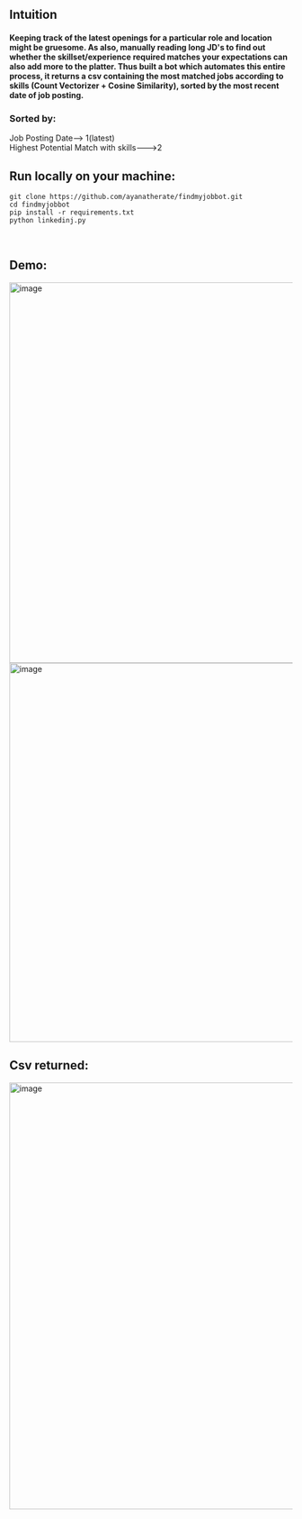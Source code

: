 <h2> Intuition </h2>

<h4> Keeping track of the latest openings for a particular role and location might be gruesome. As also, manually reading long JD's to find out whether the skillset/experience required matches your expectations can also add more to the platter. Thus built a bot which automates this entire process, it returns  a csv containing the most matched jobs according to skills (Count Vectorizer + Cosine Similarity), sorted by the most recent date of job posting. </h3>
<h3> Sorted by: </h4>
<p1> Job Posting Date--> 1(latest)</p1><br>
<p1> Highest Potential Match with skills--->2 </p1>

<br>
<h2>Run locally on your machine:</h2>

```
git clone https://github.com/ayanatherate/findmyjobbot.git
cd findmyjobbot
pip install -r requirements.txt
python linkedinj.py
```
<br>



<h2> Demo: </h2>

<img width="676" alt="image" src="https://user-images.githubusercontent.com/59755186/197277105-b078c6a2-974e-4c65-a9ee-23189d9bd367.png">
<br>
<img width="673" alt="image" src="https://user-images.githubusercontent.com/59755186/197323873-1fb1eac5-cabb-4c2e-b1cb-990839f0553b.png">


<br>
<h2>Csv returned:</h2>
<img width="758" alt="image" src="https://user-images.githubusercontent.com/59755186/197381899-f15cda41-5ee5-410d-a006-3ff624b96871.png">



